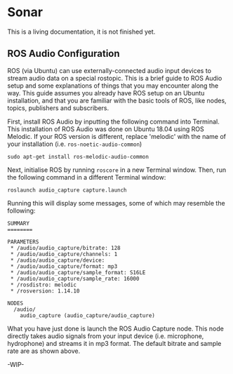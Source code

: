 # Sonar
This is a living documentation, it is not finished yet.

## ROS Audio Configuration

ROS (via Ubuntu) can use externally-connected audio input devices to stream audio data on a special rostopic. This is a brief guide to ROS Audio setup and some explanations of things that you may encounter along the way. This guide assumes you already have ROS setup on an Ubuntu installation, and that you are familiar with the basic tools of ROS, like nodes, topics, publishers and subscribers.

First, install ROS Audio by inputting the following command into Terminal. This installation of ROS Audio was done on Ubuntu 18.04 using ROS Melodic. If your ROS version is different, replace 'melodic' with the name of your installation (i.e. `ros-noetic-audio-common`)
```
sudo apt-get install ros-melodic-audio-common
```
Next, initialise ROS by running `roscore` in a new Terminal window. Then, run the following command in a different Terminal window:
```
roslaunch audio_capture capture.launch
```
Running this will display some messages, some of which may resemble the following:
```
SUMMARY
========

PARAMETERS
 * /audio/audio_capture/bitrate: 128
 * /audio/audio_capture/channels: 1
 * /audio/audio_capture/device: 
 * /audio/audio_capture/format: mp3
 * /audio/audio_capture/sample_format: S16LE
 * /audio/audio_capture/sample_rate: 16000
 * /rosdistro: melodic
 * /rosversion: 1.14.10

NODES
  /audio/
    audio_capture (audio_capture/audio_capture)
```
What you have just done is launch the ROS Audio Capture node. This node directly takes audio signals from your input device (i.e. microphone, hydrophone) and streams it in mp3 format. The default bitrate and sample rate are as shown above.

-WIP-
